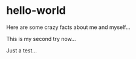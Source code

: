 # hello-world

Here are some crazy facts about me and myself...

This is my second try now...

Just a test...
